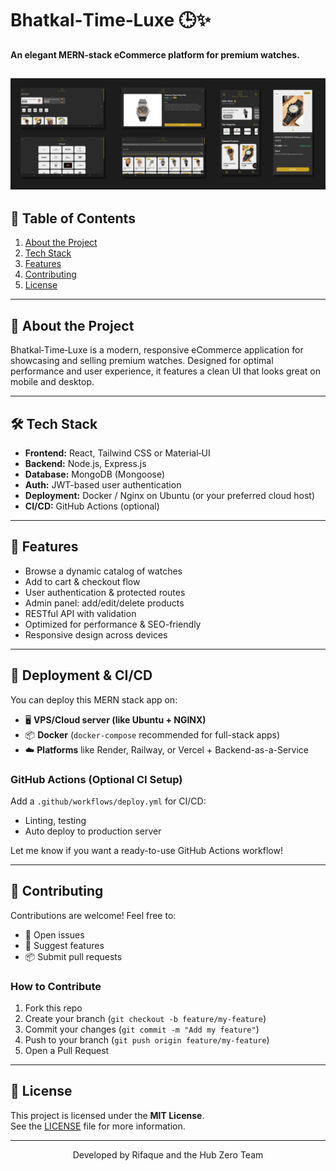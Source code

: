# Bhatkal‑Time‑Luxe 🕒✨

**An elegant MERN‑stack eCommerce platform for premium watches.**

![Bhatkal Time Luxe Banner](assets/thumbnail.png)
---

## 🔗 Table of Contents

1. [About the Project](#about-the-project)  
2. [Tech Stack](#tech-stack)  
3. [Features](#features)  
4. [Contributing](#contributing)  
5. [License](#license)

---

## 📝 About the Project

Bhatkal‑Time‑Luxe is a modern, responsive eCommerce application for showcasing and selling premium watches. Designed for optimal performance and user experience, it features a clean UI that looks great on mobile and desktop.

---

## 🛠️ Tech Stack

- **Frontend:** React, Tailwind CSS or Material‑UI  
- **Backend:** Node.js, Express.js  
- **Database:** MongoDB (Mongoose)  
- **Auth:** JWT-based user authentication  
- **Deployment:** Docker / Nginx on Ubuntu (or your preferred cloud host)  
- **CI/CD:** GitHub Actions (optional)

---

## 🚀 Features

- Browse a dynamic catalog of watches  
- Add to cart & checkout flow  
- User authentication & protected routes  
- Admin panel: add/edit/delete products  
- RESTful API with validation  
- Optimized for performance & SEO-friendly  
- Responsive design across devices  

---


## 🚀 Deployment & CI/CD

You can deploy this MERN stack app on:

- 🖥️ **VPS/Cloud server (like Ubuntu + NGINX)**
- 📦 **Docker** (`docker-compose` recommended for full-stack apps)
- ☁️ **Platforms** like Render, Railway, or Vercel + Backend-as-a-Service

### GitHub Actions (Optional CI Setup)

Add a `.github/workflows/deploy.yml` for CI/CD:
- Linting, testing
- Auto deploy to production server

Let me know if you want a ready-to-use GitHub Actions workflow!

---

## 🤝 Contributing

Contributions are welcome! Feel free to:
- 🐛 Open issues
- 🌟 Suggest features
- 📦 Submit pull requests

### How to Contribute

1. Fork this repo
2. Create your branch (`git checkout -b feature/my-feature`)
3. Commit your changes (`git commit -m "Add my feature"`)
4. Push to your branch (`git push origin feature/my-feature`)
5. Open a Pull Request

---

## 📄 License

This project is licensed under the **MIT License**.  
See the [LICENSE](LICENSE) file for more information.

---

<p align="center">
  Developed by Rifaque and the Hub Zero Team
</p>
